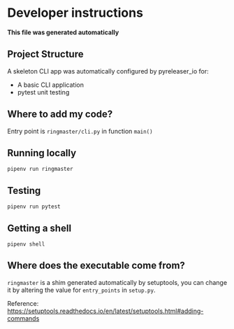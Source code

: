 # Developer instructions

**This file was generated automatically**

## Project Structure
A skeleton CLI app was automatically configured by pyreleaser_io for:

* A basic CLI application
* pytest unit testing

## Where to add my code?
Entry point is `ringmaster/cli.py` in function `main()`

## Running locally

```shell
pipenv run ringmaster
```

## Testing

```shell
pipenv run pytest
```

## Getting a shell
```shell
pipenv shell
```

## Where does the executable come from?

`ringmaster` is a shim generated automatically by setuptools, you can
change it by altering the value for `entry_points` in `setup.py`.

Reference: https://setuptools.readthedocs.io/en/latest/setuptools.html#adding-commands